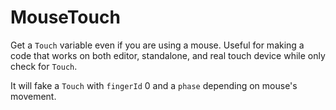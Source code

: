 # MouseTouch

Get a `Touch` variable even if you are using a mouse. Useful for making a code that works on both editor, standalone, and real touch device while only check for `Touch`.

It will fake a `Touch` with `fingerId` 0 and a `phase` depending on mouse's movement.